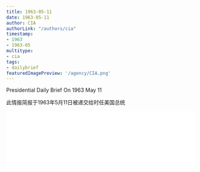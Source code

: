 ```yaml
---
title: 1963-05-11
date: 1963-05-11
author: CIA 
authorLink: "/authors/cia"
timestamp: 
- 1963
- 1963-05
multitype: 
- cia
tags: 
- dailybrief
featuredImagePreview: '/agency/CIA.png'
---
```



Presidential Daily Brief On 1963 May 11

此情报简报于1963年5月11日被递交给时任美国总统

<!--more-->





<div id="over" style="width:100%; overflow:hidden"> <iframe id="sFrame" name="sFrame" frameborder="no" border="0"  allowfullscreen marginwidth="0" scrolling="no" src = " /CIA/1963-05-11.html "  style = " position:absulute; width: 806px; top: 300;" > </iframe> </div>